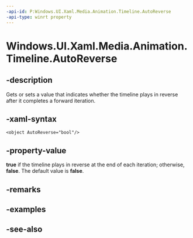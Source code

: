 ```yaml
---
-api-id: P:Windows.UI.Xaml.Media.Animation.Timeline.AutoReverse
-api-type: winrt property
---
```


<!-- Property syntax
public bool AutoReverse { get;  set; }
-->

# Windows.UI.Xaml.Media.Animation.Timeline.AutoReverse

## -description
Gets or sets a value that indicates whether the timeline plays in reverse after it completes a forward iteration.



## -xaml-syntax
```xaml
<object AutoReverse="bool"/>
```


## -property-value
**true** if the timeline plays in reverse at the end of each iteration; otherwise, **false**. The default value is **false**.

## -remarks

## -examples

## -see-also
